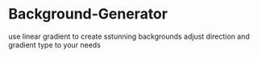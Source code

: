 # Background-Generator

use linear gradient to create sstunning backgrounds adjust direction and gradient type to your needs
